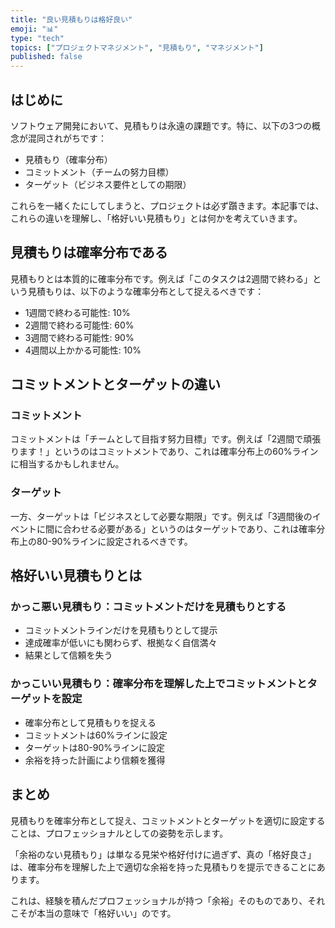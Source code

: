 ```yaml
---
title: "良い見積もりは格好良い"
emoji: "📊"
type: "tech"
topics: ["プロジェクトマネジメント", "見積もり", "マネジメント"]
published: false
---
```


## はじめに

ソフトウェア開発において、見積もりは永遠の課題です。特に、以下の3つの概念が混同されがちです：

- 見積もり（確率分布）
- コミットメント（チームの努力目標）
- ターゲット（ビジネス要件としての期限）

これらを一緒くたにしてしまうと、プロジェクトは必ず躓きます。本記事では、これらの違いを理解し、「格好いい見積もり」とは何かを考えていきます。

## 見積もりは確率分布である

見積もりとは本質的に確率分布です。例えば「このタスクは2週間で終わる」という見積もりは、以下のような確率分布として捉えるべきです：

- 1週間で終わる可能性: 10%
- 2週間で終わる可能性: 60%
- 3週間で終わる可能性: 90%
- 4週間以上かかる可能性: 10%

## コミットメントとターゲットの違い

### コミットメント
コミットメントは「チームとして目指す努力目標」です。例えば「2週間で頑張ります！」というのはコミットメントであり、これは確率分布上の60%ラインに相当するかもしれません。

### ターゲット
一方、ターゲットは「ビジネスとして必要な期限」です。例えば「3週間後のイベントに間に合わせる必要がある」というのはターゲットであり、これは確率分布上の80-90%ラインに設定されるべきです。

## 格好いい見積もりとは

### かっこ悪い見積もり：コミットメントだけを見積もりとする
- コミットメントラインだけを見積もりとして提示
- 達成確率が低いにも関わらず、根拠なく自信満々
- 結果として信頼を失う

### かっこいい見積もり：確率分布を理解した上でコミットメントとターゲットを設定
- 確率分布として見積もりを捉える
- コミットメントは60%ラインに設定
- ターゲットは80-90%ラインに設定
- 余裕を持った計画により信頼を獲得

## まとめ

見積もりを確率分布として捉え、コミットメントとターゲットを適切に設定することは、プロフェッショナルとしての姿勢を示します。

「余裕のない見積もり」は単なる見栄や格好付けに過ぎず、真の「格好良さ」は、確率分布を理解した上で適切な余裕を持った見積もりを提示できることにあります。

これは、経験を積んだプロフェッショナルが持つ「余裕」そのものであり、それこそが本当の意味で「格好いい」のです。

